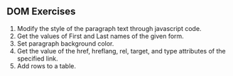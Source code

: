 ## DOM Exercises

1. Modify the style of the paragraph text through javascript code.
2. Get the values of First and Last names of the given form.
3. Set paragraph background color.
4. Get the value of the href, hreflang, rel, target, and type attributes of the specified link.
5. Add rows to a table.
